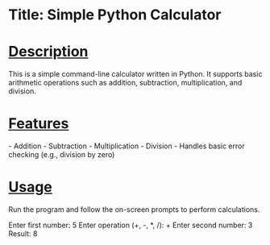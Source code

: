 <h1>Title: Simple Python Calculator</h1>

<h1><u>Description</u></h1>
    This is a simple command-line calculator written in Python. It supports basic arithmetic operations such as addition, subtraction, multiplication, and division.

    
<h1><u>Features</u></h1>
    - Addition
    - Subtraction
    - Multiplication
    - Division
    - Handles basic error checking (e.g., division by zero)

    
<h1><u>Usage</u></h1>
Run the program and follow the on-screen prompts to perform calculations.

Enter first number: 5
Enter operation (+, -, *, /): +
Enter second number: 3
Result: 8
